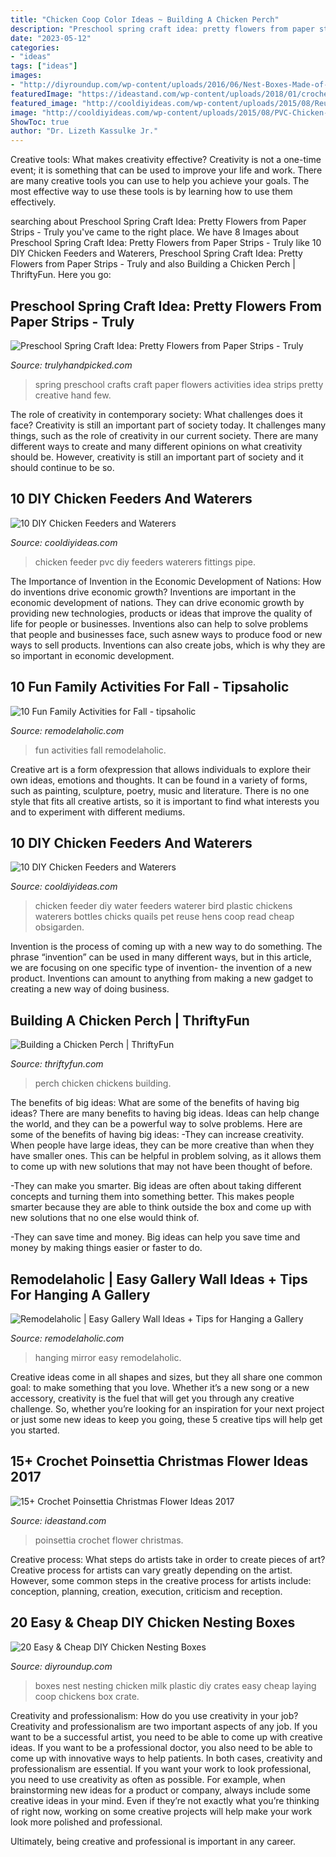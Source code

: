 ```yaml
---
title: "Chicken Coop Color Ideas ~ Building A Chicken Perch"
description: "Preschool spring craft idea: pretty flowers from paper strips"
date: "2023-05-12"
categories:
- "ideas"
tags: ["ideas"]
images:
- "http://diyroundup.com/wp-content/uploads/2016/06/Nest-Boxes-Made-of-Plastic-Milk-Crates.jpg"
featuredImage: "https://ideastand.com/wp-content/uploads/2018/01/crochet-christmas-flower/4-crochet-poinsettia-christmas-flower-ideas.jpg"
featured_image: "http://cooldiyideas.com/wp-content/uploads/2015/08/Reuse-old-plastic-bottles-as-a-chicken-waterer.jpg"
image: "http://cooldiyideas.com/wp-content/uploads/2015/08/PVC-Chicken-Feeder.jpg"
ShowToc: true
author: "Dr. Lizeth Kassulke Jr."
---
```



Creative tools: What makes creativity effective?
Creativity is not a one-time event; it is something that can be used to improve your life and work. There are many creative tools you can use to help you achieve your goals. The most effective way to use these tools is by learning how to use them effectively.

	

		
searching about Preschool Spring Craft Idea: Pretty Flowers from Paper Strips - Truly you've came to the right place. We have 8 Images about Preschool Spring Craft Idea: Pretty Flowers from Paper Strips - Truly like 10 DIY Chicken Feeders and Waterers, Preschool Spring Craft Idea: Pretty Flowers from Paper Strips - Truly and also Building a Chicken Perch | ThriftyFun. Here you go:
		
    
## Preschool Spring Craft Idea: Pretty Flowers From Paper Strips - Truly

<img loading=lazy src="https://trulyhandpicked.com/wp-content/uploads/2019/03/spring-crafts-preschool-creative-art-ideas-creative-maxx-ideas-155176719084ngk.jpg" onerror="this.onerror=null;this.src='https://tse3.mm.bing.net/th?id=OIP.zPVK2-HgtX4V3H_qHjAztgHaNK&amp;pid=15.1';" alt="Preschool Spring Craft Idea: Pretty Flowers from Paper Strips - Truly">

_Source: trulyhandpicked.com_

>spring preschool crafts craft paper flowers activities idea strips pretty creative hand few. 

	

The role of creativity in contemporary society: What challenges does it face?
Creativity is still an important part of society today. It challenges many things, such as the role of creativity in our current society. There are many different ways to create and many different opinions on what creativity should be. However, creativity is still an important part of society and it should continue to be so.

    
## 10 DIY Chicken Feeders And Waterers

<img loading=lazy src="http://cooldiyideas.com/wp-content/uploads/2015/08/PVC-Chicken-Feeder.jpg" onerror="this.onerror=null;this.src='https://tse3.mm.bing.net/th?id=OIP.Vp30Ozj7X2dWI0ZBVMwVRgHaJ4&amp;pid=15.1';" alt="10 DIY Chicken Feeders and Waterers">

_Source: cooldiyideas.com_

>chicken feeder pvc diy feeders waterers fittings pipe. 

	

The Importance of Invention in the Economic Development of Nations: How do inventions drive economic growth?
Inventions are important in the economic development of nations. They can drive economic growth by providing new technologies, products or ideas that improve the quality of life for people or businesses. Inventions also can help to solve problems that people and businesses face, such asnew ways to produce food or new ways to sell products. Inventions can also create jobs, which is why they are so important in economic development.

    
## 10 Fun Family Activities For Fall - Tipsaholic

<img loading=lazy src="https://i2.wp.com/www.remodelaholic.com/wp-content/uploads/2014/10/iStock_000019287763_XXXLarge.jpg?fit=3744%2C5616&amp;ssl=1" onerror="this.onerror=null;this.src='https://tse4.mm.bing.net/th?id=OIP.OaPP5Ke7GVzlRTOasSI7BQHaLH&amp;pid=15.1';" alt="10 Fun Family Activities for Fall - tipsaholic">

_Source: remodelaholic.com_

>fun activities fall remodelaholic. 

	

Creative art is a form ofexpression that allows individuals to explore their own ideas, emotions and thoughts. It can be found in a variety of forms, such as painting, sculpture, poetry, music and literature. There is no one style that fits all creative artists, so it is important to find what interests you and to experiment with different mediums.

    
## 10 DIY Chicken Feeders And Waterers

<img loading=lazy src="http://cooldiyideas.com/wp-content/uploads/2015/08/Reuse-old-plastic-bottles-as-a-chicken-waterer.jpg" onerror="this.onerror=null;this.src='https://tse2.mm.bing.net/th?id=OIP.pvKnL6m3ALVfBwZ5lYeFUAAAAA&amp;pid=15.1';" alt="10 DIY Chicken Feeders and Waterers">

_Source: cooldiyideas.com_

>chicken feeder diy water feeders waterer bird plastic chickens waterers bottles chicks quails pet reuse hens coop read cheap obsigarden. 

	

Invention is the process of coming up with a new way to do something. The phrase “invention” can be used in many different ways, but in this article, we are focusing on one specific type of invention- the invention of a new product. Inventions can amount to anything from making a new gadget to creating a new way of doing business.

    
## Building A Chicken Perch | ThriftyFun

<img loading=lazy src="https://img.thrfun.com/img/088/411/chicken_perch_x2.jpg" onerror="this.onerror=null;this.src='https://tse3.mm.bing.net/th?id=OIP.bxjV8C8mUn2BsI4rEc5VtgHaEw&amp;pid=15.1';" alt="Building a Chicken Perch | ThriftyFun">

_Source: thriftyfun.com_

>perch chicken chickens building. 

	

The benefits of big ideas: What are some of the benefits of having big ideas?
There are many benefits to having big ideas. Ideas can help change the world, and they can be a powerful way to solve problems. Here are some of the benefits of having big ideas: 
-They can increase creativity. When people have large ideas, they can be more creative than when they have smaller ones. This can be helpful in problem solving, as it allows them to come up with new solutions that may not have been thought of before. 

-They can make you smarter. Big ideas are often about taking different concepts and turning them into something better. This makes people smarter because they are able to think outside the box and come up with new solutions that no one else would think of. 

-They can save time and money. Big ideas can help you save time and money by making things easier or faster to do.

    
## Remodelaholic | Easy Gallery Wall Ideas + Tips For Hanging A Gallery

<img loading=lazy src="https://i1.wp.com/www.remodelaholic.com/wp-content/uploads/2018/04/thrifted-mirror-gallery-wall-Blesser-House.jpg?fit=683%2C1024&amp;ssl=1" onerror="this.onerror=null;this.src='https://tse1.mm.bing.net/th?id=OIP.ft7GVIPZ7fBPuIbZz_-Q8gHaLG&amp;pid=15.1';" alt="Remodelaholic | Easy Gallery Wall Ideas + Tips for Hanging a Gallery">

_Source: remodelaholic.com_

>hanging mirror easy remodelaholic. 

	

Creative ideas come in all shapes and sizes, but they all share one common goal: to make something that you love. Whether it’s a new song or a new accessory, creativity is the fuel that will get you through any creative challenge. So, whether you’re looking for an inspiration for your next project or just some new ideas to keep you going, these 5 creative tips will help get you started.

    
## 15+ Crochet Poinsettia Christmas Flower Ideas 2017

<img loading=lazy src="https://ideastand.com/wp-content/uploads/2018/01/crochet-christmas-flower/4-crochet-poinsettia-christmas-flower-ideas.jpg" onerror="this.onerror=null;this.src='https://tse3.mm.bing.net/th?id=OIP.Zl1--2hlOsWUMKL04zvH1wHaWn&amp;pid=15.1';" alt="15+ Crochet Poinsettia Christmas Flower Ideas 2017">

_Source: ideastand.com_

>poinsettia crochet flower christmas. 

	

Creative process: What steps do artists take in order to create pieces of art?
Creative process for artists can vary greatly depending on the artist. However, some common steps in the creative process for artists include: conception, planning, creation, execution, criticism and reception.

    
## 20 Easy &amp; Cheap DIY Chicken Nesting Boxes

<img loading=lazy src="http://diyroundup.com/wp-content/uploads/2016/06/Nest-Boxes-Made-of-Plastic-Milk-Crates.jpg" onerror="this.onerror=null;this.src='https://tse2.mm.bing.net/th?id=OIP.UufN_F542EYQS0pTJ-0DTwHaJ4&amp;pid=15.1';" alt="20 Easy &amp; Cheap DIY Chicken Nesting Boxes">

_Source: diyroundup.com_

>boxes nest nesting chicken milk plastic diy crates easy cheap laying coop chickens box crate. 

	

Creativity and professionalism: How do you use creativity in your job?
Creativity and professionalism are two important aspects of any job. If you want to be a successful artist, you need to be able to come up with creative ideas. If you want to be a professional doctor, you also need to be able to come up with innovative ways to help patients. In both cases, creativity and professionalism are essential.
If you want your work to look professional, you need to use creativity as often as possible. For example, when brainstorming new ideas for a product or company, always include some creative ideas in your mind. Even if they’re not exactly what you’re thinking of right now, working on some creative projects will help make your work look more polished and professional.

Ultimately, being creative and professional is important in any career.

